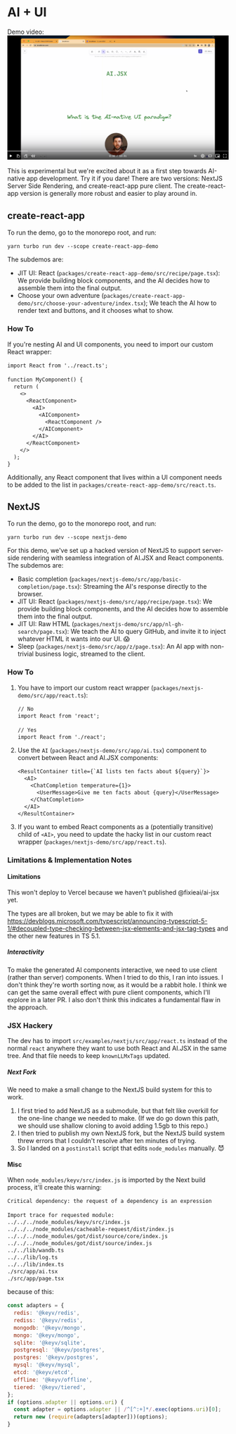 # AI + UI

Demo video: [![Loom video](../../docs/loom.png)](https://www.loom.com/share/79ca3706839049a2beaf70f75950f86f)

This is experimental but we're excited about it as a first step towards AI-native app development. Try it if you dare! There are two versions: NextJS Server Side Rendering, and create-react-app pure client. The create-react-app version is generally more robust and easier to play around in.

## create-react-app

To run the demo, go to the monorepo root, and run:

```
yarn turbo run dev --scope create-react-app-demo
```

The subdemos are:

- JIT UI: React (`packages/create-react-app-demo/src/recipe/page.tsx`): We provide building block components, and the AI decides how to assemble them into the final output.
- Choose your own adventure (`packages/create-react-app-demo/src/choose-your-adventure/index.tsx`); We teach the AI how to render text and buttons, and it chooses what to show.

### How To

If you're nesting AI and UI components, you need to import our custom React wrapper:

```tsx
import React from '../react.ts';

function MyComponent() {
  return (
    <>
      <ReactComponent>
        <AI>
          <AIComponent>
            <ReactComponent />
          </AIComponent>
        </AI>
      </ReactComponent>
    </>
  );
}
```

Additionally, any React component that lives within a UI component needs to be added to the list in `packages/create-react-app-demo/src/react.ts`.

## NextJS

To run the demo, go to the monorepo root, and run:

```
yarn turbo run dev --scope nextjs-demo
```

For this demo, we've set up a hacked version of NextJS to support server-side rendering with seamless integration of AI.JSX and React components. The subdemos are:

- Basic completion (`packages/nextjs-demo/src/app/basic-completion/page.tsx`): Streaming the AI's response directly to the browser.
- JIT UI: React (`packages/nextjs-demo/src/app/recipe/page.tsx`): We provide building block components, and the AI decides how to assemble them into the final output.
- JIT UI: Raw HTML (`packages/nextjs-demo/src/app/nl-gh-search/page.tsx`): We teach the AI to query GitHub, and invite it to inject whatever HTML it wants into our UI. 😱
- Sleep (`packages/nextjs-demo/src/app/z/page.tsx`): An AI app with non-trivial business logic, streamed to the client.

### How To

1. You have to import our custom react wrapper (`packages/nextjs-demo/src/app/react.ts`):

   ```tsx
   // No
   import React from 'react';

   // Yes
   import React from './react';
   ```

1. Use the `AI` (`packages/nextjs-demo/src/app/ai.tsx`) component to convert between React and AI.JSX components:
   ```tsx
   <ResultContainer title={`AI lists ten facts about ${query}`}>
     <AI>
       <ChatCompletion temperature={1}>
         <UserMessage>Give me ten facts about {query}</UserMessage>
       </ChatCompletion>
     </AI>
   </ResultContainer>
   ```
1. If you want to embed React components as a (potentially transitive) child of `<AI>`, you need to update the hacky list in our custom react wrapper (`packages/nextjs-demo/src/app/react.ts`).

### Limitations & Implementation Notes

#### Limitations

This won't deploy to Vercel because we haven't published @fixieai/ai-jsx yet.

The types are all broken, but we may be able to fix it with https://devblogs.microsoft.com/typescript/announcing-typescript-5-1/#decoupled-type-checking-between-jsx-elements-and-jsx-tag-types and the other new features in TS 5.1.

##### Interactivity

To make the generated AI components interactive, we need to use client (rather than server) components. When I tried to do this, I ran into issues. I don't think they're worth sorting now, as it would be a rabbit hole. I think we can get the same overall effect with pure client components, which I'll explore in a later PR. I also don't think this indicates a fundamental flaw in the approach.

### JSX Hackery

The dev has to import `src/examples/nextjs/src/app/react.ts` instead of the normal `react` anywhere they want to use both React and AI.JSX in the same tree. And that file needs to keep `knownLLMxTags` updated.

##### Next Fork

We need to make a small change to the NextJS build system for this to work.

1. I first tried to add NextJS as a submodule, but that felt like overkill for the one-line change we needed to make. (If we do go down this path, we should use shallow cloning to avoid adding 1.5gb to this repo.)
1. I then tried to publish my own NextJS fork, but the NextJS build system threw errors that I couldn't resolve after ten minutes of trying.
1. So I landed on a `postinstall` script that edits `node_modules` manually. 😈

#### Misc

When `node_modules/keyv/src/index.js` is imported by the Next build process, it'll create this warning:

```
Critical dependency: the request of a dependency is an expression

Import trace for requested module:
../../../node_modules/keyv/src/index.js
../../../node_modules/cacheable-request/dist/index.js
../../../node_modules/got/dist/source/core/index.js
../../../node_modules/got/dist/source/index.js
../../lib/wandb.ts
../../lib/log.ts
../../lib/index.ts
./src/app/ai.tsx
./src/app/page.tsx
```

because of this:

```js
const adapters = {
  redis: '@keyv/redis',
  rediss: '@keyv/redis',
  mongodb: '@keyv/mongo',
  mongo: '@keyv/mongo',
  sqlite: '@keyv/sqlite',
  postgresql: '@keyv/postgres',
  postgres: '@keyv/postgres',
  mysql: '@keyv/mysql',
  etcd: '@keyv/etcd',
  offline: '@keyv/offline',
  tiered: '@keyv/tiered',
};
if (options.adapter || options.uri) {
  const adapter = options.adapter || /^[^:+]*/.exec(options.uri)[0];
  return new (require(adapters[adapter]))(options);
}
```
